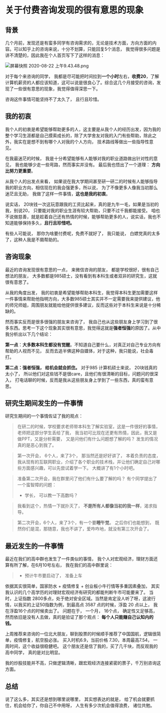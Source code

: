 # 关于付费咨询发现的很有意思的现象



## 背景

几个月前，发现还是有蛮多同学有咨询需求的，无论是技术方面，方向方面的内容。可以知乎上的咨询来说，十分不划算，只能回复5个消息， 我觉得很多问题是讲不清楚的，因此我在个人首页写下了这样的消息：

![屏幕快照 2020-08-22 上午9.43.48.png](http://ww1.sinaimg.cn/large/006gOeiSly1ghzcgl4de2j30hm02yjrp.jpg)

对于每个来咨询的同学， 我都是尽可能把时间拉到**一个小时**左右，**收费20**，了解计算机薪资的人都应该知道，这可以说是很良心了。综合这几个月接受的咨询，发现了一些很有意思的现象，我觉得值得深思一下。 

咨询这件事情可能坚持不了太久了， 且行且珍惜。

## 我的初衷

我个人的初衷是希望能够帮助更多的人，这主要是从我个人的经历出发，因为我的整个学习生涯都是自己摸索成长的，除了大学舍友对我的入门有些帮助，除此之外，我实在是想不到有哪个人对我的个人方向， 技术路线等做出一些指导性意见。

在我最迷茫的时候， 我是十分希望能够有人能够对我的职业道路做出针对性的意见， 我也能够少走一些弯路，然而事实并没有。 最后我也悟出了一个道理： **方向比努力更重要**。

从我个人的出发点来看， 如果说在我大学期间甚至研一研二的时候有人能够指导我的职业方向，相信现在的我会强更多，所以说， 为了不像更多人像我当初那么迷茫且无助， 我做了这样一件事情，**这也是我的初衷**。

说实话， 20块钱一次这玩意跟我的工资比起来，真的是九牛一毛，如果是当初的我，别说20， 只要能对我的职业生涯有较大帮助，只要不过千我都能接受。 咱也不说做慈善，就是趁着自己还有热情的时候，能够帮助更多的人，说实话，我也不知道能够保持多久，**且行且珍惜吧。** 

有些人可能说， 那你为啥要付费呢，免费不就好了， 我只能说， 白嫖党真的太多了，这种人我是不屑帮助的。

## 咨询现象

最近的咨询发现很有意思的一点， 来微信咨询的朋友， 都是学校很好，很有自己想法的朋友， 大多数都是985硕士，没有看到有本科生或者双非的研究生，这就很有意思了。 

从我的角度出发， 我的初衷是希望能够帮助本科生，我觉得本科生更加需要这样一件事情来帮助他指明方向，大多数985硕士其实并不一定需要我来提供建议，他的师兄师姐，周围朋友就能给他提供很多建议，反而这些对于本科生来说是十分稀缺的。

然而事实反而是很多很强的朋友来咨询了， 我自己也从这些朋友身上学习到了很多东西。思考一下这个现象其实很有意思，我觉得这就是**强者恒强**的原因了。从中我分析出以下几个结论：

**第一点**：**大多数本科生都没有觉醒**。不知道自己要什么，对真正对自己专业方向有帮助的人视而不见， 反而去追半佛这种自媒体，对于这种，我只能说，社会毒打。

**第二点：强者恒强， 给机会就会抓住。** 对于985 计算机硕士来说， 20块钱真的太小了， 所以他们对这些钱不是很care，且他们有很清晰的目标，问题问的很深入， 打电话聊的时候，反而是我从这些朋友身上学到了一些东西，真的蛮有意思。 

## 研究生期间发生的一件事情

研究生期间的一个事情佐证了我的观点：

> 在研二的时候，学校要求老师带本科生了解实验室，这是一件很好的事情，老师把这部分学生丢给了我， 我当初可比现在还更有热情，因此，我又是做PPT，又是分析需要， 又是问他们有什么问题想了解的吗？ 发生的情况真的是恶心到我了。

> 第一次开会， 6个人，来了3个， 那当然还是好好讲了， 本着负责的态度，我从现有的互联网职业，介绍了各个职业的技术栈，并让他们确定自己对哪些方面感兴趣，可以先尝试着学一下。 大概讲了有1个小时吧。

> 准备第二次开会，我在群里问了他们有什么要了解的吗？ 有个同学提出了一个蛮智障的问题：
>
> - 学长， 可以教一下高数吗？

> 我看到这个，热情一下就扑灭了， **不是所有人都像当初的我一样**，渴求指导。

> 第二次开会，6个人，来了3个，有一个要**睡午觉**。 之后你们也能想到， 既然你们是混，那随意，我也不讲了，爱咋咋地，就没有第三次开会了。 

## 最近发生的一件事情

最近在我们的高中群也发生了一件类似的事情， 我个人对宏观经济，理财方面还算有所了解，在6月10号左右， 我在我们的高中群里说：

> - 预计牛市要启动了， 准备上车

依据其实很简单，国家防水 + 疫情修复 + 创业板小牛行情等多重因素叠加， 其实我认识的几个高学历的对理财宏观经济有研究的都能判断牛市可能要来了。 当时，上证指数 2800多点，处于绝对安全区域。当然是肯定没人听了呀，这波行情，以我买的上证50指数为例，到最高点 3587 点的时候，浮盈 20 点以上， 我在浮盈16个点的时候卖出了。 问题在于， 一个月， 16个点， 确定性又足够高， 然而依旧是没有人去做，真的是验证了那个观点： **每个人只能赚自己认知内的钱。**

上周推荐来咨询的一位北大朋友，聊到股票的时候顺手推荐了中国国航，逻辑很简单，疫情修复，航空股必涨。 买入时机6.9，当前价格 7.30，本周最高7.54， 一周时间，这个收益很稳健吧。 这个朋友还是信了我的，买了几千块，而反观我的高中同学， 真的是对比明显。

我的炒股技能并不高，只做逻辑清晰，跟宏观经济连接紧密的票子，千万别咨询这方面。

## 总结

说了这么多，其实还是想到哪里说哪里， 其实想表达的就是， 给了机会就要抓住，机会给你了，你自己不中用呀， 人生有多少次机会值得浪费， 诸位共勉。









